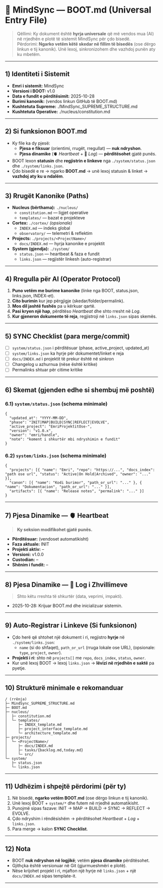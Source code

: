 # 🚀 MindSync — BOOT.md (Universal Entry File)

> Qëllimi: Ky dokument është **hyrja universale** që më vendos mua (AI) në rrjedhën e plotë të sistemit MindSync për çdo bisedë.  
> Përdorimi: **Ngarko vetëm këtë skedar në fillim të bisedës** (ose dërgo linkun e tij kanonik). Unë lexoj, sinkronizohem dhe vazhdoj punën aty ku mbetëm.

---

## 1) Identiteti i Sistemit
- **Emri i sistemit:** MindSync
- **Versioni i BOOT:** v1.0
- **Data e fundit e përditësimit:** 2025-10-28
- **Burimi kanonik:** (vendos linkun GitHub të BOOT.md)
- **Kushtetuta Supreme:** ./MindSync_SUPREME_STRUCTURE.md
- **Kushtetuta Operative:** ./nucleus/constitution.md

---

## 2) Si funksionon BOOT.md
- Ky file ka dy pjesë:
  - **Pjesa e fiksuar** (orientimi, rrugët, rregullat) — **nuk ndryshon**.
  - **Pjesa dinamike** (🫀 _Heartbeat_ + 📜 _Log_) — **përditësohet** gjatë punës.
- BOOT lexon **statusin** dhe **regjistrin e linkeve** nga `./system/status.json` dhe `./system/links.json`.
- Çdo bisedë e re → ngarko **BOOT.md** → unë lexoj statusin & linket → **vazhdoj aty ku u ndalëm**.

---

## 3) Rrugët Kanonike (Paths)
- **Nucleus (bërthama):** `./nucleus/`
  - `constitution.md` — ligjet operative
  - `templates/` — bazat e projekteve
- **Cortex:** `./cortex/` *(opsionale)*
  - `INDEX.md` — indeks global
  - `observatory/` — telemetri & reflektim
- **Projects:** `./projects/<ProjectName>/`
  - `docs/INDEX.md` — hyrja kanonike e projektit
- **System (gjendja):** `./system/`
  - `status.json` — heartbeat & faza e fundit
  - `links.json` — regjistër linkesh (auto-registrar)

---

## 4) Rregulla për AI (Operator Protocol)
1. **Puno vetëm me burime kanonike** (linke nga BOOT, status.json, links.json, INDEX-et).
2. **Cito burimin** kur jep përgjigje (skedar/folder/permalink).
3. **Mos dil jashtë fushës** pa u kërkuar qartë.
4. **Pasi kryen një hap**, përditëso _Heartbeat_ dhe shto rresht në _Log_.
5. **Kur gjeneron dokumente të reja**, regjistroji në `links.json` sipas skemës.

---

## 5) SYNC Checklist (para merge/commit)
- [ ] `system/status.json` i përditësuar (phase, active_project, updated_at)
- [ ] `system/links.json` ka hyrje për dokumentet/linket e reja
- [ ] `docs/INDEX.md` i projektit të prekur është në sinkron
- [ ] Changelog u azhurnua (nëse është kritike)
- [ ] Permalinks shtuar për citime kritike

---

## 6) Skemat (gjenden edhe si shembuj më poshtë)

### 6.1) `system/status.json` (schema minimale)
```
{
  "updated_at": "YYYY-MM-DD",
  "phase": "INIT|MAP|BUILD|SYNC|REFLECT|EVOLVE",
  "active_project": "EmriProjektitOse-",
  "version": "v1.0.x",
  "owner": "emri/handle",
  "note": "koment i shkurtër mbi ndryshimin e fundit"
}
```

### 6.2) `system/links.json` (schema minimale)
```
{
  "projects": [{ "name": "Emri", "repo": "https://...", "docs_index": "path ose url", "status": "Active|On Hold|Archived", "owner": "..." }],
  "canon": [{ "name": "Kodi burimor", "path_or_url": "..." }, { "name": "Dokumentacion", "path_or_url": "..." }],
  "artifacts": [{ "name": "Release notes", "permalink": "..." }]
}
```

---

## 7) Pjesa Dinamike — 🫀 Heartbeat
> **Ky seksion modifikohet gjatë punës.**

- **Përditësuar:** (vendoset automatikisht)
- **Faza aktuale:** INIT
- **Projekti aktiv:** –
- **Versioni:** v1.0.0
- **Custodian:** –
- **Shënim i fundit:** –

---

## 8) Pjesa Dinamike — 📜 Log i Zhvillimeve
> Shto këtu rreshta të shkurtër (data, veprimi, impakti).

- 2025-10-28: Krijuar BOOT.md dhe inicializuar sistemin.

---

## 9) Auto‑Registrar i Linkeve (Si funksionon)
- Çdo herë që shtohet një dokument i ri, regjistro **hyrje** në `./system/links.json`:
  - `name` (si do shfaqet), `path_or_url` (rruga lokale ose URL), (opsionale: `type`, `project`, `owner`).
- **Projekti i ri**: shto në `projects[]` me `repo`, `docs_index`, `status`, `owner`.
- Kur unë lexoj BOOT → lexoj `links.json` → **lëvizi në rrjedhën e saktë** pa pyetje.

---

## 10) Strukturë minimale e rekomanduar
```
/ (rrënja)
├─ MindSync_SUPREME_STRUCTURE.md
├─ BOOT.md
├─ nucleus/
│  ├─ constitution.md
│  └─ templates/
│     ├─ INDEX_template.md
│     ├─ project_interface_template.md
│     └─ architecture_template.md
├─ projects/
│  └─ <ProjectName>/
│     ├─ docs/INDEX.md
│     ├─ tasks/{backlog.md,today.md}
│     └─ src/
└─ system/
   ├─ status.json
   └─ links.json
```

---

## 11) Udhëzim i shpejtë përdorimi (për ty)
1. Në bisedë, **ngarko vetëm BOOT.md** (ose dërgo linkun e tij kanonik).
2. Unë lexoj BOOT + `system/*` dhe futem në rrjedhë automatikisht.
3. Punojmë sipas fazave: INIT → MAP → BUILD → SYNC → REFLECT → EVOLVE.
4. Çdo ndryshim i rëndësishëm → përditësohet _Heartbeat_ + _Log_ + `links.json`.
5. Para merge → kalon **SYNC Checklist**.

---

## 12) Nota
- BOOT **nuk ndryshon në logjikë**; vetëm **pjesa dinamike** përditësohet.
- Gjithçka është versionuar në Git (gjurmueshmëri e plotë).
- Nëse krijohet projekt i ri, mjafton një hyrje në `links.json` + një `docs/INDEX.md` sipas template-it.

---
